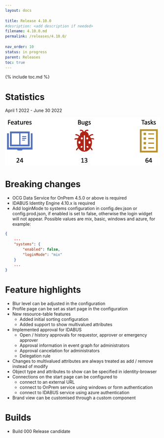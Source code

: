 ```yaml
---
layout: docs

title: Release 4.10.0
#desription: <add description if needed>
filename: 4.10.0.md
permalink: /releases/4.10.0/

nav_order: 10
status: in progress
parent: Releases
toc: true
---
```


{% include toc.md %}


# Statistics

April 1 2022 - June 30 2022

![statistics_4.10.0.png](/img/statistics_4.10.0-44dfa698-f94f-47b5-9355-a71364622777.png)

# Breaking changes

- OCG Data Service for OnPrem 4.5.0 or above is required
- IDABUS Identity Engine 4.10.x is required
- Add loginMode to systems configuration in config.dev.json or config.prod.json, if enabled is set to false, otherwise the login widget will not appear. Possible values are mix, basic, windows and azure, for example:
```json
{
    ...
    "systems": {
        "enabled": false,
        "loginMode": "mix"
    }
    ...
}
```

# Feature highlights

- Blur level can be adjusted in the configuration
- Profile page can be set as start page in the configuration
- New resource-table features
  - Added initial sorting configuration
  - Added support to show multivalued attributes
- Implemented approval for IDABUS
  - Open / history approvals for requestor, approver or emergency approver
  - Approval information in event graph for administrators
  - Approval cancelation for administrators
  - Delegation rule
- Changes to multivalued attributes are always treated as add / remove instead of modify
- Object type and attributes to show can be specified in identity-browser
- Connections on the start page can be configured to
  - connect to an external URL
  - connect to OnPrem service using windows or form authentication
  - connect to IDABUS service using azure authentication
- Brand view can be customised through a custom component

# Builds

- Build 000
Release candidate
